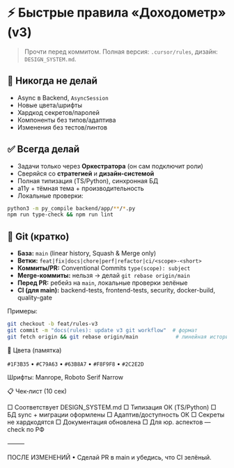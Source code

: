 # ⚡ Быстрые правила «Доходометр» (v3)

> Прочти перед коммитом. Полная версия: `.cursor/rules`, дизайн: `DESIGN_SYSTEM.md`.

## 🚨 Никогда не делай
- Async в Backend, `AsyncSession`
- Новые цвета/шрифты
- Хардкод секретов/паролей
- Компоненты без типов/адаптива
- Изменения без тестов/линтов

## ✅ Всегда делай
- Задачи только через **Оркестратора** (он сам подключит роли)
- Сверяйся со **стратегией** и **дизайн‑системой**
- Полная типизация (TS/Python), синхронная БД
- a11y + тёмная тема + производительность
- Локальные проверки:
```bash
python3 -m py_compile backend/app/**/*.py
npm run type-check && npm run lint
```

## 🔀 Git (кратко)

- **База:** `main` (linear history, Squash & Merge only)
- **Ветки:** `feat|fix|docs|chore|perf|refactor|ci/<scope>-<short>`
- **Коммиты/PR:** Conventional Commits `type(scope): subject`
- **Merge-коммиты:** нельзя → делай `git rebase origin/main`
- **Перед PR:** ребейз на `main`, локальные проверки зелёные
- **CI (для main):** backend-tests, frontend-tests, security, docker-build, quality-gate

Примеры:
```bash
git checkout -b feat/rules-v3
git commit -m "docs(rules): update v3 git workflow"  # формат
git fetch origin && git rebase origin/main            # линейная история
```

🎨 Цвета (памятка)

`#1F3B35` • `#C79A63` • `#63B8A7` • `#F8F9F8` • `#2C2E2D`

Шрифты: Manrope, Roboto Serif Narrow

📋 Чек‑лист (10 сек)

□ Соответствует DESIGN_SYSTEM.md
□ Типизация ОК (TS/Python)
□ БД sync + миграции оформлены
□ Адаптив/доступность ОК
□ Секреты не хардкодятся
□ Документация обновлена
□ Для юр. аспектов — check по РФ

⸻

ПОСЛЕ ИЗМЕНЕНИЙ
	•	Сделай PR в main и убедиcь, что CI зелёный.
